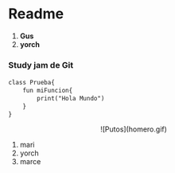 # Readme

1. **Gus** 
2. **yorch**

### Study jam de Git 

	class Prueba{
		fun miFuncion{
			print("Hola Mundo")
		}
	}

<div align="center">
	<center>
		![Putos](homero.gif)
	</center>
</div>

1. mari
1. yorch
1. marce
